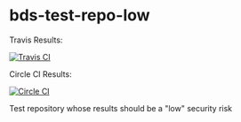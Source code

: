 # bds-test-repo-low

Travis Results:

[![Travis CI](https://img.shields.io/travis/DuckBuild/bds-test-repo-low.svg)](https://travis-ci.org/DuckBuild/bds-test-repo-low)

Circle CI Results:

[![Circle CI](https://img.shields.io/circleci/project/github/DuckBuild/bds-test-repo-low.svg)](https://circleci.com/gh/DuckBuild/bds-test-repo-low)


Test repository whose results should be a "low" security risk
